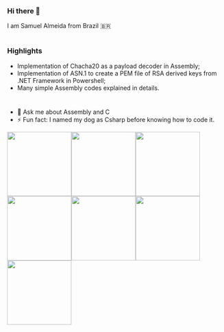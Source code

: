 ### Hi there 👋
I am Samuel Almeida from Brazil 🇧🇷

 # #
### Highlights
* Implementation of Chacha20 as a payload decoder in Assembly;
* Implementation of ASN.1 to create a PEM file of RSA derived keys from .NET Framework in Powershell;
* Many simple Assembly codes explained in details.

 # 
- 💬 Ask me about Assembly and C
- ⚡ Fun fact: I named my dog as Csharp before knowing how to code it.



<!--
**bugsam/bugsam** is a ✨ _special_ ✨ repository because its `README.md` (this file) appears on your GitHub profile.

Here are some ideas to get you started:

- 🔭 I’m currently working on ...
- 🌱 I’m currently learning ...
- 👯 I’m looking to collaborate on ...
- 🤔 I’m looking for help with ...
- 💬 Ask me about ...
- 📫 How to reach me: ...
- 😄 Pronouns: ...
- ⚡ Fun fact: ...
-->
<img src="https://user-images.githubusercontent.com/44240720/145861026-cc5f346d-321e-41c1-b934-fe2e1445e4be.png" width=150px height=150px><img src="https://user-images.githubusercontent.com/44240720/139318497-15329c49-539e-4b70-aa55-99782079dc22.png" width=150px height=150px><img src="https://user-images.githubusercontent.com/44240720/145861698-69d9f271-c09a-45fe-80de-251b0abce1d5.png" width=150px height=150px><img src="https://user-images.githubusercontent.com/44240720/208269005-3ebc51bb-30b2-4f7e-b7ec-4ffafeee07f5.png" width=150px height=150px><img src="https://user-images.githubusercontent.com/44240720/185789194-02e0df5b-1562-4c7c-ab21-bfcf1a40b75d.png" width=150px height=150px><img src="https://user-images.githubusercontent.com/44240720/145861698-69d9f271-c09a-45fe-80de-251b0abce1d5.png" width=150px height=150px><img src="https://user-images.githubusercontent.com/44240720/140743315-c3795449-cd24-4c40-8af5-2d6488adb86d.png" width=150px height=150px>
